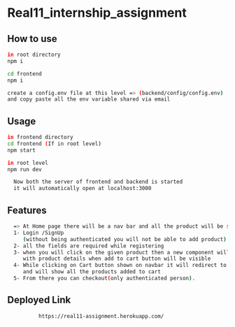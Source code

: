 # Real11_internship_assignment

## How to use

```bash
in root directory
npm i
```

```bash
cd frontend
npm i
```

```bash
create a config.env file at this level => (backend/config/config.env)
and copy paste all the env variable shared via email
```

## Usage

```bash
in frontend directory
cd frontend (If in root level)
npm start

in root level
npm run dev

```

```bash
  Now both the server of frontend and backend is started
  it will automatically open at localhost:3000
```

## Features

```bash
  => At Home page there will be a nav bar and all the product will be shown which is added in database.
  1- Login /SignUp
     (without being authenticated you will not be able to add product)
  2- all the fields are required while registering
  3- when you will click on the given product then a new component will be rendered
     with product details when add to cart button will be visible
  4- While clicking on Cart button shown on navbar it will redirect to cart route
     and will show all the products added to cart
  5- From there you can checkout(only authenticated person).

```

## Deployed Link

```bash
          https://real11-assignment.herokuapp.com/
```

